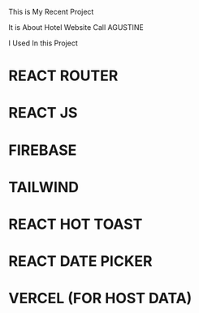 This is My Recent Project

It is About Hotel Website 
Call AGUSTINE



I Used In this Project
# REACT ROUTER
# REACT JS
# FIREBASE
# TAILWIND
# REACT HOT TOAST
# REACT DATE PICKER
# VERCEL (FOR HOST DATA)
